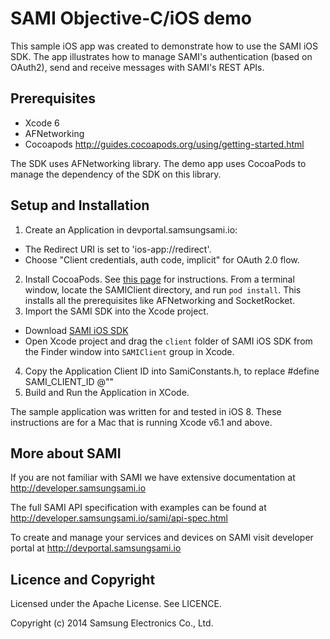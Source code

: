 SAMI Objective-C/iOS demo
========================

This sample iOS app was created to demonstrate how to use the SAMI iOS SDK. The app illustrates how to manage SAMI's authentication (based on OAuth2), send and receive messages with SAMI's REST APIs.

Prerequisites
-------------

 * Xcode 6
 * AFNetworking
 * Cocoapods http://guides.cocoapods.org/using/getting-started.html 

The SDK uses AFNetworking library. The demo app uses CocoaPods to manage the dependency of the SDK on this library.

Setup and Installation
----------------------

1. Create an Application in devportal.samsungsami.io:
  * The Redirect URI is set to 'ios-app://redirect'.
  * Choose "Client credentials, auth code, implicit" for OAuth 2.0 flow.
2. Install CocoaPods. See [this page](http://guides.cocoapods.org/using/getting-started.html) for instructions. From a terminal window, locate the SAMIClient directory, and run `pod install`. This installs all the prerequisites like AFNetworking and SocketRocket.
3. Import the SAMI SDK into the Xcode project. 
  * Download [SAMI iOS SDK](https://github.com/samsungsamiio/sami-ios)
  * Open Xcode project and drag the `client` folder of SAMI iOS SDK from the Finder window into `SAMIClient` group in Xcode.
4. Copy the Application Client ID into SamiConstants.h, to replace <YOUR CLIENT APP ID>
     #define SAMI_CLIENT_ID @"<YOUR CLIENT APP ID>"
5. Build and Run the Application in XCode.

The sample application was written for and tested in iOS 8. These instructions are for a Mac that is running Xcode v6.1 and above.

More about SAMI
---------------

If you are not familiar with SAMI we have extensive documentation at http://developer.samsungsami.io

The full SAMI API specification with examples can be found at http://developer.samsungsami.io/sami/api-spec.html

To create and manage your services and devices on SAMI visit developer portal at http://devportal.samsungsami.io

Licence and Copyright
---------------------

Licensed under the Apache License. See LICENCE.

Copyright (c) 2014 Samsung Electronics Co., Ltd.

